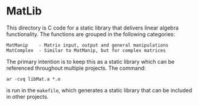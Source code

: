 
MatLib
======

This directory is C code for a static library that delivers linear 
algebra functionality.  The functions are grouped in the following 
categories:

    MatManip    - Matrix input, output and general manipulations
    MatComplex  - Similar to MatManip, but for complex matrices

The primary intention is to keep this as a static library which 
can be referenced throughout multiple projects.  The command:

    ar -cvq libMat.a *.o

is run in the <code>makefile</code>, which generates a static 
library that can be included in other projects.


<!--

    MatVec    - Operations that work with vectors
    MatArith  - Arithmetic and matrix math functions
    MatProp   - Properties of a matrix
    MatDecomp - Useful matrix decompositions

-->




